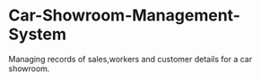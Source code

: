 # Car-Showroom-Management-System
Managing records of sales,workers and customer details for a car showroom.
